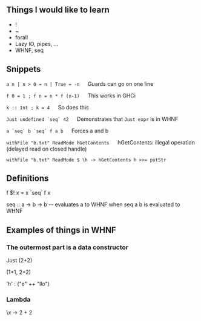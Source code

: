 ## Things I would like to learn
* !
* ~
* forall
* Lazy IO, pipes, ...
* WHNF, seq

## Snippets

`a n | n > 0 = n | True = -n`   &emsp;  Guards can go on one line

`f 0 = 1 ; f n = n * f (n-1)`    &emsp;  This works in GHCi

`k :: Int ; k = 4`   &emsp;  So does this

``Just undefined `seq` 42``   &emsp; Demonstrates that `Just expr` is in WHNF

``a `seq` b `seq` f a b``   &emsp;  Forces a and b

`withFile "b.txt" ReadMode hGetContents`   &emsp;  hGetContents: illegal operation (delayed read on closed handle)

`withFile "b.txt" ReadMode $ \h -> hGetContents h >>= putStr`

## Definitions

f $! x = x \`seq\` f x

seq :: a -> b -> b   -- evaluates a to WHNF when seq a b is evaluated to WHNF


## Examples of things in WHNF

### The outermost part is a data constructor

Just (2+2)

(1+1, 2+2)

'h' : ("e" ++ "llo")

### Lambda
\\x -> 2 + 2

